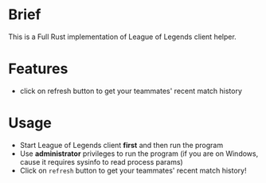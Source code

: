 # Brief
This is a Full Rust implementation of League of Legends client helper.

# Features
- click on refresh button to get your teammates' recent match history

# Usage
- Start League of Legends client **first** and then run the program
- Use **administrator** privileges to run the program (if you are on Windows, cause it requires sysinfo to read process params)
- Click on `refresh` button to get your teammates' recent match history!